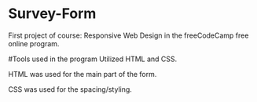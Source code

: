 # Survey-Form
First project of course: Responsive Web Design in the freeCodeCamp free online program. 

#Tools used in the program
Utilized HTML and CSS. 

HTML was used for the main part of the form. 

CSS was used for the spacing/styling. 
